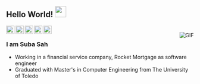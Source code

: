 ## Hello World! <img src="https://raw.githubusercontent.com/iampavangandhi/iampavangandhi/master/gifs/Hi.gif" width="30px">

<a href="https://twitter.com/SahSuba">
  <img align="left" alt="Suba's Twitter" width="22px" src="https://cdn.jsdelivr.net/npm/simple-icons@v3/icons/twitter.svg" />
</a>
<a href="https://www.linkedin.com/in/suba-s-1809b484/">
  <img align="left" alt="Suba's Linkdein" width="22px" src="https://cdn.jsdelivr.net/npm/simple-icons@v3/icons/linkedin.svg" />
</a>
<a href="https://github.com/subasah">
  <img align="left" alt="Suba's Github" width="22px" src="https://cdn.jsdelivr.net/npm/simple-icons@v3/icons/github.svg" />
</a>
<a href="https://t.me/AjayKhalsa">
  <img align="left" alt="Ajay's Telegram" width="22px" src="https://cdn.jsdelivr.net/npm/simple-icons@v3/icons/telegram.svg" />
</a>
<a href="https://leetcode.com/ssah123/">
  <img align="left" alt="Suba's Leetcode" width="22px" src="https://cdn.jsdelivr.net/npm/simple-icons@v3/icons/hackerrank.svg" />
</a>
<br />
<img align="right" alt="GIF" src="https://media.giphy.com/media/13HgwGsXF0aiGY/giphy.gif" />

### I am Suba Sah
- Working in a financial service company, Rocket Mortgage as software engineer
- Graduated with Master's in Computer Engineering from The University of Toledo 
